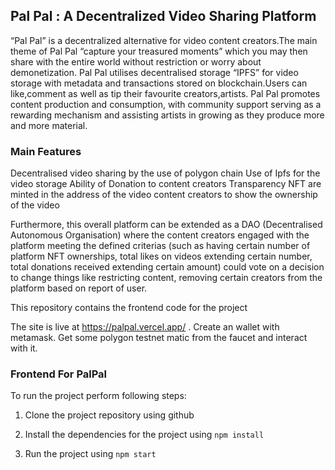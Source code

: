 ## Pal Pal : A Decentralized Video Sharing Platform

“Pal Pal” is a decentralized alternative for video content creators.The main theme of Pal Pal “capture your  treasured moments” which you may then share with the entire world without restriction or worry about demonetization. Pal Pal utilises decentralised storage “IPFS” for video storage with metadata and transactions stored on blockchain.Users can like,comment as well as tip their favourite creators,artists.  Pal Pal promotes content production and consumption, with community support serving as a rewarding mechanism and assisting artists in growing as they produce more and more material.


### Main Features

Decentralised video sharing by the use of polygon chain
Use of Ipfs for the video storage
Ability of Donation to content creators
Transparency 
NFT are minted in the address of the video content creators to show the ownership of the video


Furthermore, this overall platform can be extended as a DAO (Decentralised Autonomous Organisation) where the content creators engaged with the platform meeting the defined criterias (such as having certain number of platform NFT ownerships, total likes on videos extending certain number, total donations received extending certain amount) could vote on a decision to change things like restricting content, removing certain creators from the platform based on report of user. 

This repository contains the frontend code for the project

The site is live at https://palpal.vercel.app/ . Create an wallet with metamask. Get some polygon testnet matic from the faucet and interact with it.


### Frontend For PalPal

To run the project perform following steps:

1. Clone the project repository using github

2. Install the dependencies for the project using `npm install`

3. Run the project using `npm start`





